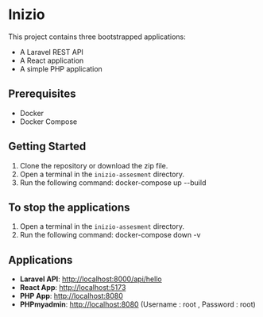 # Inizio

This project contains three bootstrapped applications:

- A Laravel REST API
- A React application
- A simple PHP application

## Prerequisites

- Docker
- Docker Compose

## Getting Started

1.  Clone the repository or download the zip file.
2.  Open a terminal in the `inizio-assesment` directory.
3.  Run the following command:
    docker-compose up --build

## To stop the applications 
1. Open a terminal in the `inizio-assesment` directory.
2. Run the following command:
    docker-compose down -v

## Applications

-   **Laravel API**: [http://localhost:8000/api/hello](http://localhost:8000/api/hello)
-   **React App**: [http://localhost:5173](http://localhost:5173)
-   **PHP App**: [http://localhost:8080](http://localhost:8080)
-   **PHPmyadmin**: [http://localhost:8080](http://localhost:8081/)  (Username : root , Password : root)
